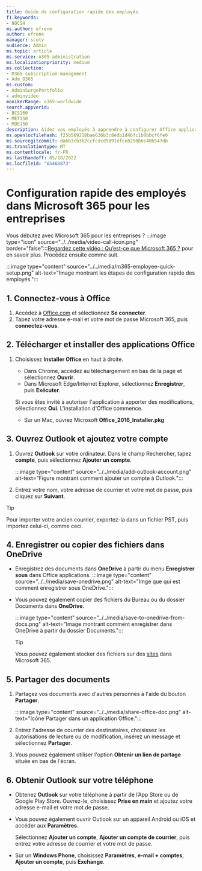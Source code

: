 ```yaml
---
title: Guide de configuration rapide des employés
f1.keywords:
- NOCSH
ms.author: efrene
author: efrene
manager: scotv
audience: Admin
ms.topic: article
ms.service: o365-administration
ms.localizationpriority: medium
ms.collection:
- M365-subscription-management
- Adm_O365
ms.custom:
- AdminSurgePortfolio
- adminvideo
monikerRange: o365-worldwide
search.appverid:
- BCS160
- MET150
- MOE150
description: Aidez vos employés à apprendre à configurer Office applications qu’ils utilisent Microsoft 365 Business Premium.
ms.openlocfilehash: f25b569218bae636b3c8edb1d46fc1b8bbcf6fe0
ms.sourcegitcommit: da6b3cb3b2ccfcdcd5091efce8290b6c486547db
ms.translationtype: MT
ms.contentlocale: fr-FR
ms.lasthandoff: 05/18/2022
ms.locfileid: "65468873"
---
```

# <a name="employee-quick-setup-in-microsoft-365-for-business"></a>Configuration rapide des employés dans Microsoft 365 pour les entreprises

Vous débutez avec Microsoft 365 pour les entreprises ? :::image type="icon" source="../../media/video-call-icon.png" border="false":::[Regardez cette vidéo : Qu’est-ce que Microsoft 365 ?](../admin-overview/what-is-microsoft-365.md) pour en savoir plus. Procédez ensuite comme suit.

:::image type="content" source="../../media/m365-employee-quick-setup.png" alt-text="Image montrant les étapes de configuration rapide des employés.":::

## <a name="1-sign-in-to-office"></a>1. Connectez-vous à Office

1. Accédez à [Office.com](https://office.com) et sélectionnez **Se connecter**.
1. Tapez votre adresse e-mail et votre mot de passe Microsoft 365, puis **connectez-vous**.

## <a name="2-download-and-install-office-apps"></a>2. Télécharger et installer des applications Office

1. Choisissez **Installer Office** en haut à droite.
    - Dans Chrome, accédez au téléchargement en bas de la page et sélectionnez **Ouvrir**.
    - Dans Microsoft Edge/Internet Explorer, sélectionnez **Enregistrer**, puis **Exécuter**.
    
    Si vous êtes invité à autoriser l'application à apporter des modifications, sélectionnez **Oui**. L'installation d'Office commence.
    - Sur un Mac, ouvrez Microsoft **Office_2016_Installer.pkg**

## <a name="3-open-outlook-and-add-your-account"></a>3. Ouvrez Outlook et ajoutez votre compte

1. Ouvrez **Outlook** sur votre ordinateur. Dans le champ Rechercher, tapez **compte**, puis sélectionnez **Ajouter un compte**.

    :::image type="content" source="../../media/add-outlook-account.png" alt-text="Figure montrant comment ajouter un compte à Outlook.":::



1. Entrez votre nom, votre adresse de courrier et votre mot de passe, puis cliquez sur **Suivant**.

> [!TIP]
> Pour importer votre ancien courrier, exportez-la dans un fichier PST, puis importez celui-ci, comme ceci.

## <a name="4-save-or-copy-files-to-onedrive"></a>4. Enregistrer ou copier des fichiers dans OneDrive

- Enregistrez des documents dans **OneDrive** à partir du menu **Enregistrer sous** dans Office applications.
    :::image type="content" source="../../media/save-onedrive.png" alt-text="Imge que qui est comment enregistrer sous OneDrive.":::

- Vous pouvez également copier des fichiers du Bureau ou du dossier Documents dans **OneDrive**.

    :::image type="content" source="../../media/save-to-onedrive-from-docs.png" alt-text="Image montrant comment enregistrer dans OneDrive à partir du dossier Documents.":::

    > [!TIP]
    > Vous pouvez également stocker des fichiers sur des [sites](https://support.microsoft.com/office/d18d21a0-1f9f-4f6c-ac45-d52afa0a4a2e) dans Microsoft 365.

## <a name="5-share-documents"></a>5. Partager des documents

1. Partagez vos documents avec d'autres personnes à l'aide du bouton **Partager**.

    :::image type="content" source="../../media/share-office-doc.png" alt-text="Icône Partager dans un application Office.":::

1. Entrez l'adresse de courrier des destinataires, choisissez les autorisations de lecture ou de modification, insérez un message et sélectionnez **Partager**.
1. Vous pouvez également utiliser l'option **Obtenir un lien de partage** située en bas de l'écran.

## <a name="6-get-outlook-on-your-phone"></a>6. Obtenir Outlook sur votre téléphone

- Obtenez **Outlook** sur votre téléphone à partir de l’App Store ou de Google Play Store. Ouvrez-le, choisissez **Prise en main** et ajoutez votre adresse e-mail et votre mot de passe.
- Vous pouvez également ouvrir Outlook sur un appareil Android ou iOS et accéder aux **Paramètres**.

    Sélectionnez **Ajouter un compte**, **Ajouter un compte de courrier**, puis entrez votre adresse de courrier et votre mot de passe.
- Sur un **Windows Phone**, choisissez **Paramètres**, **e-mail + comptes**, **Ajouter un compte**, puis **Exchange**.